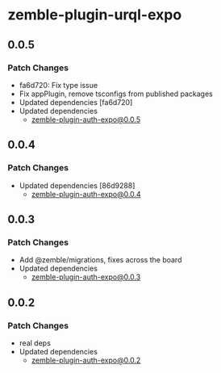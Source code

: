 # zemble-plugin-urql-expo

## 0.0.5

### Patch Changes

- fa6d720: Fix type issue
- Fix appPlugin, remove tsconfigs from published packages
- Updated dependencies [fa6d720]
- Updated dependencies
  - zemble-plugin-auth-expo@0.0.5

## 0.0.4

### Patch Changes

- Updated dependencies [86d9288]
  - zemble-plugin-auth-expo@0.0.4

## 0.0.3

### Patch Changes

- Add @zemble/migrations, fixes across the board
- Updated dependencies
  - zemble-plugin-auth-expo@0.0.3

## 0.0.2

### Patch Changes

- real deps
- Updated dependencies
  - zemble-plugin-auth-expo@0.0.2
